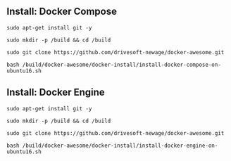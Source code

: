 Install: Docker Compose
---------------------------------------------------

`sudo apt-get install git -y`

`sudo mkdir -p /build && cd /build`

`sudo git clone https://github.com/drivesoft-newage/docker-awesome.git`

`bash /build/docker-awesome/docker-install/install-docker-compose-on-ubuntu16.sh`



Install: Docker Engine
---------------------------------------------------

`sudo apt-get install git -y`

`sudo mkdir -p /build && cd /build`

`sudo git clone https://github.com/drivesoft-newage/docker-awesome.git`

`bash /build/docker-awesome/docker-install/install-docker-engine-on-ubuntu16.sh`
